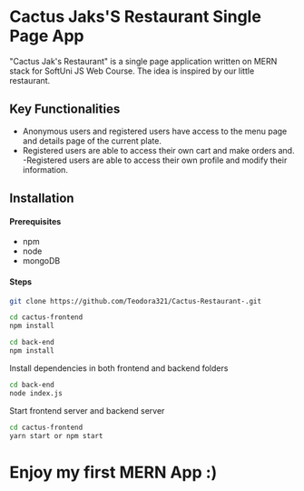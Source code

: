 # Cactus Jaks'S Restaurant Single Page App
"Cactus Jak's Restaurant" is a single page application written on MERN stack for SoftUni JS Web Course. The idea is inspired by our little restaurant.


## Key Functionalities

 - Anonymous users and registered users have access to the menu page and details page of the current plate.
 - Registered users are able to access their own cart and make orders and. 
 -Registered users are able to access their own profile and modify their information.


## Installation

#### Prerequisites
  

 - npm
 - node
 - mongoDB



#### Steps
```sh
git clone https://github.com/Teodora321/Cactus-Restaurant-.git
```
```sh
cd cactus-frontend
npm install
```

```sh
cd back-end
npm install
```
Install dependencies in both frontend and backend folders
```sh
cd back-end
node index.js
```
Start frontend server and backend server 
```sh
cd cactus-frontend
yarn start or npm start
```

# Enjoy my first MERN App :)
